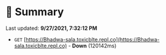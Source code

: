 # 📖 Summary
Last updated: **9/27/2021, 7:32:12 PM**

- `GET` [https://Bhadwa-sala.toxicblte.repl.co](https://Bhadwa-sala.toxicblte.repl.co) - **Down** (120142ms)
